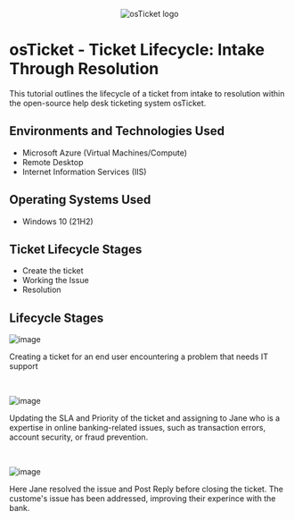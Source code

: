 <p align="center">
<img src="https://i.imgur.com/Clzj7Xs.png" alt="osTicket logo"/>
</p>

<h1>osTicket - Ticket Lifecycle: Intake Through Resolution</h1>
This tutorial outlines the lifecycle of a ticket from intake to resolution within the open-source help desk ticketing system osTicket.<br />




<h2>Environments and Technologies Used</h2>

- Microsoft Azure (Virtual Machines/Compute)
- Remote Desktop
- Internet Information Services (IIS)

<h2>Operating Systems Used </h2>

- Windows 10</b> (21H2)

<h2>Ticket Lifecycle Stages</h2>

- Create the ticket
- Working the Issue
- Resolution

<h2>Lifecycle Stages</h2>


![image](https://github.com/user-attachments/assets/ec79fbb7-655e-49d4-8cfa-b679747f188b)
</p>
<p>
Creating a ticket for an end user encountering a problem that needs IT support
</p>
<br />

![image](https://github.com/user-attachments/assets/18495090-d782-4ab9-b5be-a32f86664dcd)
</p>
<p>
Updating the SLA and Priority of the ticket and assigning to Jane who is a expertise in online banking-related issues, such as transaction errors, account security, or fraud prevention.
</p>
<br />

![image](https://github.com/user-attachments/assets/567134ab-34f4-4b3f-976d-b5412b3ec339)
</p>
<p>
Here Jane resolved the issue and Post Reply before closing the ticket. The custome's issue has been addressed, improving their experince with the bank.
</p>
<br />
